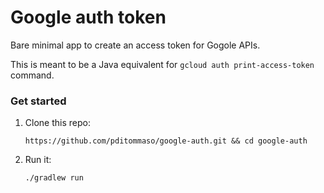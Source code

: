 # Google auth token 

Bare minimal app to create an access token for Gogole APIs. 

This is meant to be a Java equivalent for `gcloud auth print-access-token` command. 

### Get started 


1. Clone this repo:


    ```
    https://github.com/pditommaso/google-auth.git && cd google-auth
    ```

2. Run it:

    ```
    ./gradlew run
    ```